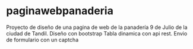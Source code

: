# paginawebpanaderia
Proyecto de diseño de una pagina de web de la panadería 9 de Julio de la ciudad de Tandil.
Diseño con bootstrap
Tabla dinamica con api rest. 
Envio de formulario con un captcha 

